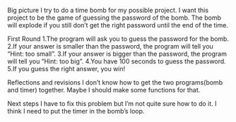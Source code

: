 Big picture
I try to do a time bomb for my possible project. I want this project to be the game of guessing the password of the bomb. The bomb will explode if you still don’t get the right password until the end of the time.

First Round
1.The program will ask you to guess the password for the bomb.
2.If your answer is smaller than the password, the program will tell you “Hint: too small”.
3.If your answer is bigger than the password, the program will tell you “Hint: too big”. 
4.You have 100 seconds to guess the password.
5.If you guess the right answer, you win!

Reflections and revisions
I don’t know how to get the two programs(bomb and timer) together. Maybe I should make some functions for that.

Next steps
I have to fix this problem but I’m not quite sure how to do it. I think I need to put the timer in the bomb’s loop.
